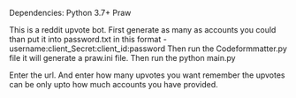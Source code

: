 Dependencies:
Python 3.7+
Praw

This is a reddit upvote bot.
First generate as many as accounts you could than put it into password.txt in this format - username:client_Secret:client_id:password
Then run the Codeformmatter.py file
it will generate a praw.ini file.
Then run the python main.py

Enter the url.
And enter how many upvotes you want remember the upvotes can be only upto how much accounts you have provided.
